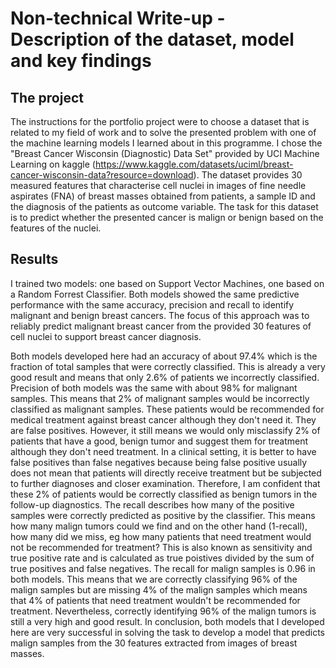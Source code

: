 # Non-technical Write-up - Description of the dataset, model and key findings

## The project
The instructions for the portfolio project were to choose a dataset that is related to my field of work and to solve the presented problem with one of the machine learning models I learned about in this programme.
I chose the "Breast Cancer Wisconsin (Diagnostic) Data Set" provided by UCI Machine Learning on kaggle (https://www.kaggle.com/datasets/uciml/breast-cancer-wisconsin-data?resource=download).
The dataset provides 30 measured features that characterise cell nuclei in images of fine needle aspirates (FNA) of breast masses obtained from patients, a sample ID and the diagnosis of the patients as outcome variable.
The task for this dataset is to predict whether the presented cancer is malign or benign based on the features of the nuclei.

## Results
I trained two models: one based on Support Vector Machines, one based on a Random Forrest Classifier. Both models showed the same predictive performance with the same accuracy, precision and recall to identify malignant and benign breast cancers.
The focus of this approach was to reliably predict malignant breast cancer from the provided 30 features of cell nuclei to support breast cancer diagnosis.

Both models developed here had an accuracy of about 97.4% which is the fraction of total samples that were correctly classified. This is already a very good result and means that only 2.6% of patients we incorrectly classified. 
Precision of both models was the same with about 98% for malignant samples. This means that 2% of malignant samples would be incorrectly classified as malignant samples. These patients would be recommended for medical treatment against breast cancer although they don't need it. They are false positives.
However, it still means we would only misclassify 2% of patients that have a good, benign tumor and suggest them for treatment although they don't need treatment. In a clinical setting, it is better to have false positives than false negatives because being false positive usually does not mean that patients will directly receive treatment but be subjected to further diagnoses and closer examination. Therefore, I am confident that these 2% of patients would be correctly classified as benign tumors in the follow-up diagnostics.
The recall describes how many of the positive samples were correctly predicted as positive by the classifier. This means how many malign tumors could we find and on the other hand (1-recall), how many did we miss, eg how many patients that need treatment would not be recommended for treatment? This is also known as sensitivity and true positive rate and is calculated as true poistives divided by the sum of true positives and false negatives. The recall for malign samples is 0.96 in both models. This means that we are correctly classifying 96% of the malign samples but are missing 4% of the malign samples which means that 4% of patients that need treatment wouldn't be recommended for treatment. Nevertheless, correctly identifying 96% of the malign tumors is still a very high and good result.
In conclusion, both models that I developed here are very successful in solving the task to develop a model that predicts malign samples from the 30 features extracted from images of breast masses.



